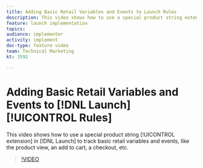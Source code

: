```yaml
---
title: Adding Basic Retail Variables and Events to Launch Rules
description: This video shows how to use a special product string extension in Launch to track basic retail variables and events, like the product view, an add to cart, a checkout, etc.
feature: launch implementation
topics: 
audience: implementer
activity: implement
doc-type: feature video
team: Technical Marketing
kt: 3592

---
```


# Adding Basic Retail Variables and Events to [!DNL Launch] [!UICONTROL Rules]

This video shows how to use a special product string [!UICONTROL extension] in [!DNL Launch] to track basic retail variables and events, like the product view, an add to cart, a checkout, etc.

>[!VIDEO](https://video.tv.adobe.com/v/28763/?quality=12)
